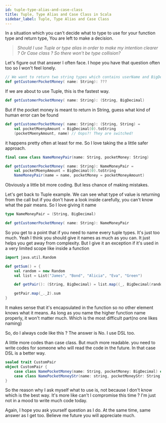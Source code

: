```yaml
---
id: tuple-type-alias-and-case-class
title: Tuple, Type Alias and Case Class in Scala
sidebar_label: Tuple, Type Alias and Case Class
---
```

In a situation which you can't decide what to type to use for your function type and return type, You are left to make a decision.

> <i>Should I use Tuple or type alias in order to make my intention clearer ? Or Case class ? So there won't be type collision?</i>

Let's figure out that answer I often face. I hope you have that question often too so I won't feel lonely.

```scala
// We want to return two string types which contains userName and BigDecimal which contains pocket money
def getCustomerPocketMoney( name: String): ???

```


If we are about to use Tuple, this is the fastest way.
```scala
def getCustomerPocketMoney( name: String): (String, BigDecimal)
```

But if the pocket money is meant to return in String, guess what kind of human error can be found
```scala
def getCustomerPocketMoney( name: String): (String, String) =
	val pocketMoenyAmount = BigDecimal(0).toString
	(pocketMoenyAmount, name) // Oops?! They are switched!
```

it happens pretty often at least for me. So I love taking the a little safer approach.
```scala
final case class NameMoneyPair(name: String, pocketMoney: String)

def getCustomerPocketMoney( name: String): NameMoneyPair =
	val pocketMoenyAmount = BigDecimal(0).toString
	NameMoneyPair(name = name, pocketMoney = pocketMoneyAmount)
```

Obviously a little bit more coding. But less chance of making mistakes.

 Let's get back to Tuple example. We can see what type of value is returning from the call but if you don't have a look inside carefully, you can't know what the pair means. So I love giving it name

```scala
type NameMoneyPair = (String, BigDecimal)

def getCustomerPocketMoney( name: String): NameMoneyPair

```
So you get to a point that if you need to name every tuple types. It's just too much.  Yeah I think you should give it names as much as you can. It just helps you get away from complexity. But I give it an exception if it's used in a very limited scope like inside a function
```scala
import java.util.Random

def getSum() = {
	val random = new Random
	val list = List("James", "Bond", "Alicia", "Eva", "Green")

	def getPair(): (String, BigDecimal) = list.map((_, BigDecimal(random.nextInt()))

	getPair.map(_._2).sum
}
```
It makes sense that it's encapsulated in the function so no other element knows what it means. As long as you name the higher function name properly, it won't matter much. Which is the most difficult part(no one likes naming)

So, do I always code like this ? The answer is No. I use DSL too.

A little more codes than case class. But much more readable. you need to write codes for someone who will read the code in the future. In that case DSL is a better way.

```scala
sealed trait CustomPair
object CustomPair {
	case class NamePocketMoney(name: String, pocketMoney: BigDecimal) extends CustomPair
	case class NamePocketMoneyStr(name: string, pocketMoneyStr: String) extends CustomPair
}
```

So the reason why I ask myself what to use is, not because I don't know which is the best way. It's more like can't I compromise this time ? I'm just not in a mood to write much code today.

Again, I hope you ask yourself question as I do. At the same time, same answer as I get too. Believe me future you will appreciate much.